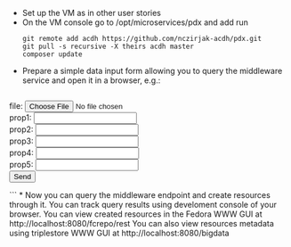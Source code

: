 * Set up the VM as in other user stories
* On the VM console go to /opt/microservices/pdx and add run
  ```
  git remote add acdh https://github.com/nczirjak-acdh/pdx.git
  git pull -s recursive -X theirs acdh master
  composer update
  ```
* Prepare a simple data input form allowing you to query the middleware service and open it in a browser, e.g.:
  ```
<!DOCTYPE html>
<html xmlns="http://www.w3.org/1999/xhtml" lang="en">
<head>
  <meta charset="utf-8">
  <script
			  src="https://code.jquery.com/jquery-2.2.4.min.js"
			  integrity="sha256-BbhdlvQf/xTY9gja0Dq3HiwQF8LaCRTXxZKRutelT44="
			  crossorigin="anonymous"></script>
  <script type="text/javascript">
    $().ready(function(){
        $('#form').submit(function(){
            var form = document.getElementById('form');
            var request = new XMLHttpRequest();
            var fd = new FormData(form);
            request.onload = function(e){
                console.log(req);
            };
            request.open("POST", "http://localhost:8282/islandora/acdh/resourceName");
            request.send(fd);
        });
    });
  </script>
</head>
<body>
<form action="#" onsubmit="return false;" id="form">
    <input type="hidden" name="MAX_FILE_SIZE" value="3000000" />
    file: <input name="file" type="file" /><br/>
    prop1: <input type="text" name="prop1"/><br/>
    prop2: <input type="text" name="prop2"/><br/>
    prop3: <input type="text" name="prop3"/><br/>
    prop4: <input type="text" name="prop4"/><br/>
    prop5: <input type="text" name="prop5"/><br/>
    <input type="submit" value="Send" />
</form>
</body>
</html>
  ```
* Now you can query the middleware endpoint and create resources through it.
  You can track query results using develoment console of your browser.
  You can view created resources in the Fedora WWW GUI at http://localhost:8080/fcrepo/rest
  You can also view resources metadata using triplestore WWW GUI at http://localhost:8080/bigdata
